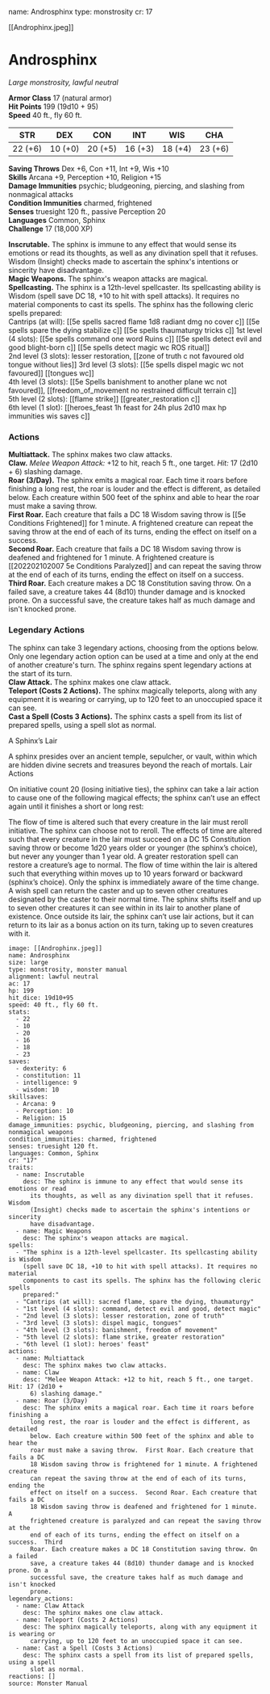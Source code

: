 name: Androsphinx
type: monstrosity
cr: 17

[[Androphinx.jpeg]]
# Androsphinx 
_Large monstrosity, lawful neutral_

**Armor Class** 17 (natural armor)    
**Hit Points** 199 (19d10 + 95)    
**Speed** 40 ft., fly 60 ft. 

| STR     | DEX     | CON     | INT     | WIS     | CHA     |
|---------|---------|---------|---------|---------|---------|
| 22 (+6) | 10 (+0) | 20 (+5) | 16 (+3) | 18 (+4) | 23 (+6) |

**Saving Throws** Dex +6, Con +11, Int +9, Wis +10    
**Skills** Arcana +9, Perception +10, Religion +15    
**Damage Immunities** psychic; bludgeoning, piercing, and slashing from nonmagical attacks    
**Condition Immunities** charmed, frightened    
**Senses** truesight 120 ft., passive Perception 20    
**Languages** Common, Sphinx    
**Challenge** 17 (18,000 XP) 

**Inscrutable.** The sphinx is immune to any effect that would sense its emotions or read its thoughts, as well as any divination spell that it refuses. Wisdom (Insight) checks made to ascertain the sphinx's intentions or sincerity have disadvantage.    
**Magic Weapons.** The sphinx's weapon attacks are magical.    
**Spellcasting.** The sphinx is a 12th-level spellcaster. Its spellcasting ability is Wisdom (spell save DC 18, +10 to hit with spell attacks). It requires no material components to cast its spells. The sphinx has the following cleric spells prepared:    
Cantrips (at will): 
[[5e spells sacred flame 1d8 radiant dmg no cover c]]
[[5e spells spare the dying stabilize c]]
[[5e spells thaumaturgy tricks c]] 
1st level (4 slots): 
[[5e spells command one word Ruins c]]
[[5e spells detect evil and good blight-born c]]
[[5e spells detect magic wc ROS ritual]]   
2nd level (3 slots): 
lesser restoration, 
[[zone of truth c not favoured old tongue without lies]]
3rd level (3 slots): 
[[5e spells dispel magic wc not favoured]]
[[tongues wc]]   
4th level (3 slots): 
[[5e Spells banishment to another plane wc not favoured]], 
[[freedom_of_movement no restrained difficult terrain c]]  
5th level (2 slots): 
[[flame strike]]
[[greater_restoration c]]  
6th level (1 slot):
[[heroes_feast 1h feast for 24h plus 2d10 max hp immunities wis saves c]]

### Actions 
**Multiattack.** The sphinx makes two claw attacks.    
**Claw.** _Melee Weapon Attack:_ +12 to hit, reach 5 ft., one target. _Hit:_ 17 (2d10 + 6) slashing damage.    
**Roar (3/Day).** The sphinx emits a magical roar. Each time it roars before finishing a long rest, the roar is louder and the effect is different, as detailed below. Each creature within 500 feet of the sphinx and able to hear the roar must make a saving throw.    
**First Roar.** Each creature that fails a DC 18 Wisdom saving throw is [[5e Conditions Frightened]] for 1 minute. A frightened creature can repeat the saving throw at the end of each of its turns, ending the effect on itself on a success.    
**Second Roar.** Each creature that fails a DC 18 Wisdom saving throw is deafened and frightened for 1 minute. A frightened creature is [[202202102007 5e Conditions Paralyzed]] and can repeat the saving throw at the end of each of its turns, ending the effect on itself on a success.    
**Third Roar.** Each creature makes a DC 18 Constitution saving throw. On a failed save, a creature takes 44 (8d10) thunder damage and is knocked prone. On a successful save, the creature takes half as much damage and isn't knocked prone. 

### Legendary Actions 
The sphinx can take 3 legendary actions, choosing from the options below. Only one legendary action option can be used at a time and only at the end of another creature's turn. The sphinx regains spent legendary actions at the start of its turn.    
**Claw Attack.** The sphinx makes one claw attack.    
**Teleport (Costs 2 Actions).** The sphinx magically teleports, along with any equipment it is wearing or carrying, up to 120 feet to an unoccupied space it can see.    
**Cast a Spell (Costs 3 Actions).** The sphinx casts a spell from its list of prepared spells, using a spell slot as normal.


A Sphinx’s Lair

A sphinx presides over an ancient temple, sepulcher, or vault, within which are hidden divine secrets and treasures beyond the reach of mortals.
Lair Actions

On initiative count 20 (losing initiative ties), the sphinx can take a lair action to cause one of the following magical effects; the sphinx can’t use an effect again until it finishes a short or long rest:

The flow of time is altered such that every creature in the lair must reroll initiative. The sphinx can choose not to reroll.
    The effects of time are altered such that every creature in the lair must succeed on a DC 15 Constitution saving throw or become 1d20 years older or younger (the sphinx’s choice), but never any younger than 1 year old. A greater restoration spell can restore a creature’s age to normal.
    The flow of time within the lair is altered such that everything within moves up to 10 years forward or backward (sphinx’s choice). Only the sphinx is immediately aware of the time change. A wish spell can return the caster and up to seven other creatures designated by the caster to their normal time.
    The sphinx shifts itself and up to seven other creatures it can see within in its lair to another plane of existence. Once outside its lair, the sphinx can’t use lair actions, but it can return to its lair as a bonus action on its turn, taking up to seven creatures with it.



```statblock
image: [[Androphinx.jpeg]]
name: Androsphinx
size: large
type: monstrosity, monster manual
alignment: lawful neutral
ac: 17
hp: 199
hit_dice: 19d10+95
speed: 40 ft., fly 60 ft.
stats:
  - 22
  - 10
  - 20
  - 16
  - 18
  - 23
saves:
  - dexterity: 6
  - constitution: 11
  - intelligence: 9
  - wisdom: 10
skillsaves:
  - Arcana: 9
  - Perception: 10
  - Religion: 15
damage_immunities: psychic, bludgeoning, piercing, and slashing from nonmagical weapons
condition_immunities: charmed, frightened
senses: truesight 120 ft.
languages: Common, Sphinx
cr: "17"
traits:
  - name: Inscrutable
    desc: The sphinx is immune to any effect that would sense its emotions or read
      its thoughts, as well as any divination spell that it refuses. Wisdom
      (Insight) checks made to ascertain the sphinx's intentions or sincerity
      have disadvantage.
  - name: Magic Weapons
    desc: The sphinx's weapon attacks are magical.
spells:
  - "The sphinx is a 12th-level spellcaster. Its spellcasting ability is Wisdom
    (spell save DC 18, +10 to hit with spell attacks). It requires no material
    components to cast its spells. The sphinx has the following cleric spells
    prepared:"
  - "Cantrips (at will): sacred flame, spare the dying, thaumaturgy"
  - "1st level (4 slots): command, detect evil and good, detect magic"
  - "2nd level (3 slots): lesser restoration, zone of truth"
  - "3rd level (3 slots): dispel magic, tongues"
  - "4th level (3 slots): banishment, freedom of movement"
  - "5th level (2 slots): flame strike, greater restoration"
  - "6th level (1 slot): heroes' feast"
actions:
  - name: Multiattack
    desc: The sphinx makes two claw attacks.
  - name: Claw
    desc: "Melee Weapon Attack: +12 to hit, reach 5 ft., one target. Hit: 17 (2d10 +
      6) slashing damage."
  - name: Roar (3/Day)
    desc: The sphinx emits a magical roar. Each time it roars before finishing a
      long rest, the roar is louder and the effect is different, as detailed
      below. Each creature within 500 feet of the sphinx and able to hear the
      roar must make a saving throw.  First Roar. Each creature that fails a DC
      18 Wisdom saving throw is frightened for 1 minute. A frightened creature
      can repeat the saving throw at the end of each of its turns, ending the
      effect on itself on a success.  Second Roar. Each creature that fails a DC
      18 Wisdom saving throw is deafened and frightened for 1 minute. A
      frightened creature is paralyzed and can repeat the saving throw at the
      end of each of its turns, ending the effect on itself on a success.  Third
      Roar. Each creature makes a DC 18 Constitution saving throw. On a failed
      save, a creature takes 44 (8d10) thunder damage and is knocked prone. On a
      successful save, the creature takes half as much damage and isn't knocked
      prone.
legendary_actions:
  - name: Claw Attack
    desc: The sphinx makes one claw attack.
  - name: Teleport (Costs 2 Actions)
    desc: The sphinx magically teleports, along with any equipment it is wearing or
      carrying, up to 120 feet to an unoccupied space it can see.
  - name: Cast a Spell (Costs 3 Actions)
    desc: The sphinx casts a spell from its list of prepared spells, using a spell
      slot as normal.
reactions: []
source: Monster Manual
```